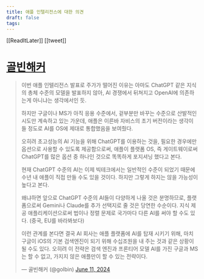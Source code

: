 ```yaml
---
title: 애플 인텔리전스에 대한 의견
draft: false
tags:
---
```

 

[[ReadItLater]] [[tweet]]

# [골빈해커](https://twitter.com/golbin/status/1800487853346246710)

> 이번 애플 인텔리전스 발표로 주가가 떨어진 이유는 아마도 ChatGPT 같은 지식의 총체 수준의 모델을 발표하지 않아, AI 경쟁에서 뒤쳐지고 OpenAI에 의존하는게 아니냐는 생각에서인 듯.
> 
> 하지만 구글이나 MS가 아직 응용 수준에서, 겉부분만 바꾸는 수준으로 산발적인 시도만 계속하고 있는 가운데, 애플은 이른바 자비스의 초기 버전이라는 생각이 들 정도로 AI를 OS에 제대로 통합했음을 보여줬다.
> 
> 오히려 초고성능의 AI 기능을 위해 ChatGPT를 이용하는 것을, 필요한 경우에만 옵션으로 사용할 수 있도록 제공함으로써, 애플이 플랫폼 OS, 즉 게이트웨이로써 ChatGPT를 많은 옵션 중 하나인 것으로 똑똑하게 포지셔닝 했다고 본다.
> 
> 현재 ChatGPT 수준의 AI는 이제 빅테크에서는 일반적인 수준이 되었기 때문에 수년 내 애플이 직접 만들 수도 있을 것이다. 하지만 그렇게 하지는 않을 가능성이 높다고 본다.
> 
> 왜냐하면 앞으로 ChatGPT 수준의 AI들이 다양하게 나올 것은 분명하므로, 플랫폼으로써 Gemini나 Claude를 추가 선택지로 줄 것은 당연한 수순이다. 지식 제공 애플리케이션으로써 법이나 정렬 문제로 국가마다 다른 AI를 써야 할 수도 있다. (중국, EU를 바라봐보다)
> 
> 이런 관계를 본다면 결국 AI 회사는 애플 플랫폼에 AI를 탑재 시키기 위해, 마치 구글이 iOS의 기본 검색엔진이 되기 위해 수십조원을 내 주는 것과 같은 상황이 될 수도 있다. 오히려 이 전략은 검색 엔진과 프론티어 모델 AI를 가진 구글과 MS는 할 수 없고, 가지지 않은 애플만이 할 수 있는 전략이다.
> 
> — 골빈해커 (@golbin) [June 11, 2024](https://twitter.com/golbin/status/1800487853346246710?ref_src=twsrc%5Etfw)